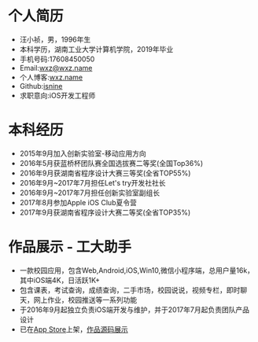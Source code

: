 # 个人简历
- 汪小祯，男，1996年生
- 本科学历，湖南工业大学计算机学院，2019年毕业
- 手机号码:17608450050
- Email:wxz@wxz.name
- 个人博客:[wxz.name](https://wxz.name)
- Github:[isnine](https://github.com/isnine)
- 求职意向:iOS开发工程师

# 本科经历
- 2015年9月加入创新实验室-移动应用方向
- 2016年5月获蓝桥杯团队赛全国选拔赛二等奖(全国Top36%)
- 2016年9月获湖南省程序设计大赛三等奖(全省TOP55%)
- 2016年9月~2017年7月担任Let's try开发社社长
- 2016年9月~2017年7月担任创新实验室副组长
- 2017年8月参加Apple iOS Club夏令营
- 2017年9月获湖南省程序设计大赛二等奖(全省TOP35%)

# 作品展示 - 工大助手
- 一款校园应用，包含Web,Android,iOS,Win10,微信小程序端，总用户量16k，其中iOS端4K，日活跃1K+
- 包含课表，考试查询，成绩查询，二手市场，校园说说，视频专栏，即时聊天，网上作业，校园推送等一系列功能
- 于2016年9月起独立负责iOS端开发与维护，并于2017年7月起负责团队产品设计
- 已在[App Store](https://itunes.apple.com/cn/app/gong-da-zhu-shou-hu-nan-gong/id1164848835)上架，[作品源码展示](https://github.com/isnine/HutHelper-Open)

